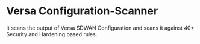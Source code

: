 # Versa Configuration-Scanner
It scans the output of Versa SDWAN Configuration and scans it against 40+ Security and Hardening based rules.
